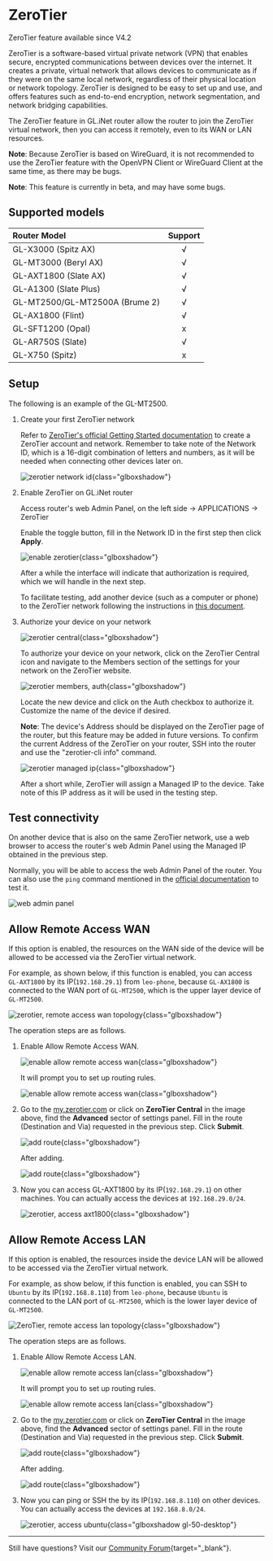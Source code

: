 # ZeroTier

ZeroTier feature available since V4.2

ZeroTier is a software-based virtual private network (VPN) that enables secure, encrypted communications between devices over the internet. It creates a private, virtual network that allows devices to communicate as if they were on the same local network, regardless of their physical location or network topology. ZeroTier is designed to be easy to set up and use, and offers features such as end-to-end encryption, network segmentation, and network bridging capabilities.

The ZeroTier feature in GL.iNet router allow the router to join the ZeroTier virtual network, then you can access it remotely, even to its WAN or LAN resources.

**Note**: Because ZeroTier is based on WireGuard, it is not recommended to use the ZeroTier feature with the OpenVPN Client or WireGuard Client at the same time, as there may be bugs.

**Note**: This feature is currently in beta, and may have some bugs.

## Supported models

| Router Model | Support |
| :----------- | :-------: |
| GL-X3000 (Spitz AX) | √ |
| GL-MT3000 (Beryl AX) | √ |
| GL-AXT1800 (Slate AX) | √ |
| GL-A1300 (Slate Plus) | √ |
| GL-MT2500/GL-MT2500A (Brume 2) | √ |
| GL-AX1800 (Flint) | √ |
| GL-SFT1200 (Opal) | x |
| GL-AR750S (Slate) | √ |
| GL-X750 (Spitz) | x |

## Setup

The following is an example of the GL-MT2500.

1. Create your first ZeroTier network

    Refer to [ZeroTier's official Getting Started documentation](https://docs.zerotier.com/getting-started/getting-started/) to create a ZeroTier account and network. Remember to take note of the Network ID, which is a 16-digit combination of letters and numbers, as it will be needed when connecting other devices later on.

    ![zerotier network id](https://static.gl-inet.com/docs/en/4/tutorials/zerotier/zerotier_network_id.png){class="glboxshadow"}

2. Enable ZeroTier on GL.iNet router

    Access router's web Admin Panel, on the left side -> APPLICATIONS -> ZeroTier

    Enable the toggle button, fill in the Network ID in the first step then click **Apply**.

    ![enable zerotier](https://static.gl-inet.com/docs/en/4/tutorials/zerotier/zerotier_enable.png){class="glboxshadow"}

    After a while the interface will indicate that authorization is required, which we will handle in the next step.

    To facilitate testing, add another device (such as a computer or phone) to the ZeroTier network following the instructions in [this document](https://docs.zerotier.com/getting-started/getting-started/#setup-the-zerotier-app).

3. Authorize your device on your network

    ![zerotier central](https://static.gl-inet.com/docs/en/4/tutorials/zerotier/zerotier_central.png){class="glboxshadow"}

    To authorize your device on your network, click on the ZeroTier Central icon and navigate to the Members section of the settings for your network on the ZeroTier website. 
    
    ![zerotier members, auth](https://static.gl-inet.com/docs/en/4/tutorials/zerotier/zerotier_members_auth.png){class="glboxshadow"}

    Locate the new device and click on the Auth checkbox to authorize it. Customize the name of the device if desired.

    **Note**: The device's Address should be displayed on the ZeroTier page of the router, but this feature may be added in future versions. To confirm the current Address of the ZeroTier on your router, SSH into the router and use the "zerotier-cli info" command.

    ![zerotier managed ip](https://static.gl-inet.com/docs/en/4/tutorials/zerotier/managed_ip.png){class="glboxshadow"}

    After a short while, ZeroTier will assign a Managed IP to the device. Take note of this IP address as it will be used in the testing step.

## Test connectivity

On another device that is also on the same ZeroTier network, use a web browser to access the router's web Admin Panel using the Managed IP obtained in the previous step.

Normally, you will be able to access the web Admin Panel of the router. You can also use the `ping` command mentioned in the [official documentation](https://docs.zerotier.com/getting-started/getting-started/#test-connectivity) to test it.

![web admin panel](https://static.gl-inet.com/docs/en/4/tutorials/zerotier/web_admin_panel.png)

## Allow Remote Access WAN

If this option is enabled, the resources on the WAN side of the device will be allowed to be accessed via the ZeroTier virtual network.

For example, as shown below, if this function is enabled, you can access `GL-AXT1800` by its IP(`192.168.29.1`) from `leo-phone`, because `GL-AX1800` is connected to the WAN port of `GL-MT2500`, which is the upper layer device of `GL-MT2500`.

![zerotier, remote access wan topology](https://static.gl-inet.com/docs/en/4/tutorials/zerotier/zerotier_access_wan_topology.png){class="glboxshadow"}

The operation steps are as follows.

1. Enable Allow Remote Access WAN.

    ![enable allow remote access wan](https://static.gl-inet.com/docs/en/4/tutorials/zerotier/enable_allow_remote_access_wan_1.png){class="glboxshadow"}

    It will prompt you to set up routing rules.

    ![enable allow remote access wan](https://static.gl-inet.com/docs/en/4/tutorials/zerotier/enable_allow_remote_access_wan_2.png){class="glboxshadow"}

2. Go to the [my.zerotier.com](https://my.zerotier.com) or click on **ZeroTier Central** in the image above, find the **Advanced** sector of settings panel. Fill in the route (Destination and Via) requested in the previous step. Click **Submit**.

    ![add route](https://static.gl-inet.com/docs/en/4/tutorials/zerotier/add_routes_1.png){class="glboxshadow"}

    After adding.

    ![add route](https://static.gl-inet.com/docs/en/4/tutorials/zerotier/add_routes_2.png){class="glboxshadow"}

3. Now you can access GL-AXT1800 by its IP(`192.168.29.1`) on other machines. You can actually access the devices at `192.168.29.0/24`.

    ![zerotier, access axt1800](https://static.gl-inet.com/docs/en/4/tutorials/tailscale/tailscale_access_axt1800.jpg){class="glboxshadow"}

## Allow Remote Access LAN

If this option is enabled, the resources inside the device LAN will be allowed to be accessed via the ZeroTier virtual network.

For example, as show below, if this function is enabled, you can SSH to `Ubuntu` by its IP(`192.168.8.110`) from `leo-phone`, because `Ubuntu` is connected to the LAN port of `GL-MT2500`, which is the lower layer device of `GL-MT2500`.

![ZeroTier, remote access lan topology](https://static.gl-inet.com/docs/en/4/tutorials/zerotier/zerotier_access_lan_topology.png){class="glboxshadow"}

The operation steps are as follows.

1. Enable Allow Remote Access LAN.

    ![enable allow remote access lan](https://static.gl-inet.com/docs/en/4/tutorials/zerotier/enable_allow_remote_access_lan_1.png){class="glboxshadow"}

    It will prompt you to set up routing rules.

    ![enable allow remote access lan](https://static.gl-inet.com/docs/en/4/tutorials/zerotier/enable_allow_remote_access_lan_2.png){class="glboxshadow"}

2. Go to the [my.zerotier.com](https://my.zerotier.com) or click on **ZeroTier Central** in the image above, find the **Advanced** sector of settings panel. Fill in the route (Destination and Via) requested in the previous step. Click **Submit**.

    ![add route](https://static.gl-inet.com/docs/en/4/tutorials/zerotier/add_routes_3.png){class="glboxshadow"}

    After adding.

    ![add route](https://static.gl-inet.com/docs/en/4/tutorials/zerotier/add_routes_4.png){class="glboxshadow"}

3. Now you can ping or SSH the  by its IP(`192.168.8.110`) on other devices. You can actually access the devices at `192.168.8.0/24`.

    ![zerotier, access ubuntu](https://static.gl-inet.com/docs/en/4/tutorials/zerotier/zerotier_access_ubuntu.jpg){class="glboxshadow gl-50-desktop"}

---

Still have questions? Visit our [Community Forum](https://forum.gl-inet.com){target="_blank"}.
